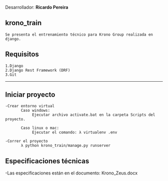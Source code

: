 Desarrollador: **Ricardo Pereira**

## **krono_train**
    Se presenta el entrenamiento técnico para Krono Group realizada en django.

## **Requisitos**
    1.Django
    2.Django Rest Framework (DRF)
    3.Git
---

## **Iniciar proyecto**
    -Crear entorno virtual
           Caso windows:
                Ejecutar archivo activate.bat en la carpeta Scripts del proyecto.

           Caso linux o mac:
                Ejecutar el comando: λ virtualenv .env
               
    -Correr el proyecto     
           λ python krono_train/manage.py runserver


## **Especificaciones técnicas**
   -Las especificaciones están en el documento: Krono_Zeus.docx